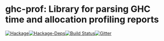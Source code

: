 # ghc-prof: Library for parsing GHC time and allocation profiling reports

[![Hackage](https://img.shields.io/hackage/v/ghc-prof.svg?maxAge=2592000)](https://hackage.haskell.org/package/ghc-prof)[![Hackage-Deps](https://img.shields.io/hackage-deps/v/ghc-prof.svg?maxAge=2592000)](https://hackage.haskell.org/package/ghc-prof)[![Build Status](https://travis-ci.org/maoe/ghc-prof.svg?branch=master)](https://travis-ci.org/maoe/ghc-prof)[![Gitter](https://img.shields.io/gitter/room/maoe/ghc-prof.svg?maxAge=2592000)](https://gitter.im/maoe/ghc-prof)
